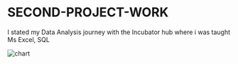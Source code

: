 # SECOND-PROJECT-WORK
I stated my Data Analysis journey with the Incubator hub where i was taught Ms Excel, SQL 

![chart](https://github.com/user-attachments/assets/d217d04d-6018-4924-9a19-2c63c0a7dc8e)



